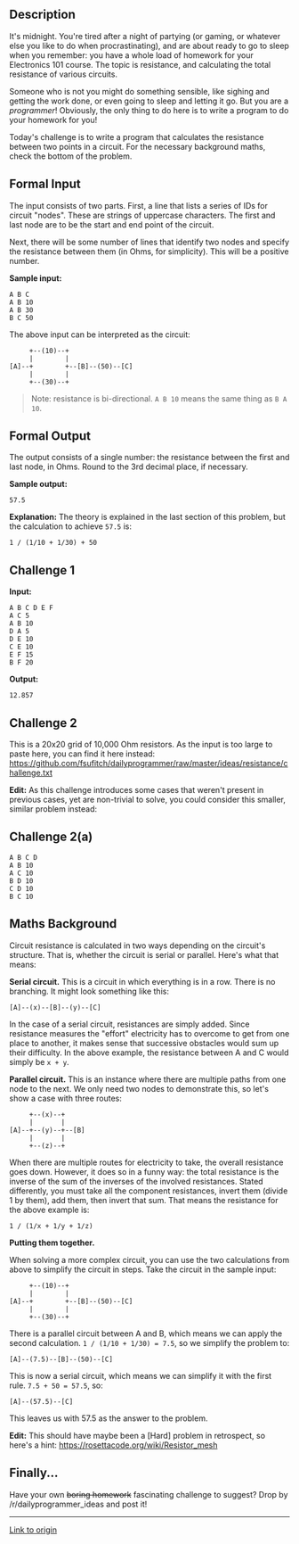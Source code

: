 Description
-----------

It's midnight. You're tired after a night of partying (or gaming, or whatever 
else you like to do when procrastinating), and are about ready to go to sleep
when you remember: you have a whole load of homework for your Electronics 101
course. The topic is resistance, and calculating the total resistance of various
circuits. 

Someone who is not you might do something sensible, like sighing and getting the
work done, or even going to sleep and letting it go. But you are a *programmer*!
Obviously, the only thing to do here is to write a program to do your homework
for you!

Today's challenge is to write a program that calculates the resistance between
two points in a circuit. For the necessary background maths, check the bottom
of the problem.

Formal Input
------------

The input consists of two parts. First, a line that lists a series of IDs for
circuit "nodes". These are strings of uppercase characters. The first and last
node are to be the start and end point of the circuit. 

Next, there will be some number of lines that identify two nodes and specify the resistance between
them (in Ohms, for simplicity). This will be a positive number.

**Sample input:**

    A B C
    A B 10
    A B 30
    B C 50

The above input can be interpreted as the circuit:

         +--(10)--+
         |        |
    [A]--+        +--[B]--(50)--[C]
         |        |
         +--(30)--+

> Note: resistance is bi-directional. `A B 10` means the same thing as `B A 10`.

Formal Output
-------------

 The output consists of a single number: the resistance between the first and
 last node, in Ohms. Round to the 3rd decimal place, if necessary.

 **Sample output:**

    57.5

**Explanation:** The theory is explained in the last section of this problem,
but the calculation to achieve `57.5` is:

    1 / (1/10 + 1/30) + 50

Challenge 1
-----------

**Input:**

    A B C D E F
    A C 5
    A B 10
    D A 5
    D E 10
    C E 10
    E F 15
    B F 20

**Output:**

    12.857

Challenge 2
-----------

This is a 20x20 grid of 10,000 Ohm resistors. As the input is too large to paste
here, you can find it here instead: https://github.com/fsufitch/dailyprogrammer/raw/master/ideas/resistance/challenge.txt

**Edit:** As this challenge introduces some cases that weren't present in previous cases, yet are non-trivial to solve, you could consider this smaller, similar problem instead:

Challenge 2(a)
----------------

    A B C D
    A B 10
    A C 10
    B D 10
    C D 10
    B C 10

Maths Background
----------------

Circuit resistance is calculated in two ways depending on the circuit's
structure. That is, whether the circuit is serial or parallel. Here's what that
means:

**Serial circuit.** This is a circuit in which everything is in a row. There is
no branching. It might look something like this:

    [A]--(x)--[B]--(y)--[C]

In the case of a serial circuit, resistances are simply added. Since resistance
measures the "effort" electricity has to overcome to get from one place to
another, it makes sense that successive obstacles would sum up their difficulty.
In the above example, the resistance between A and C would simply be `x + y`.

**Parallel circuit.** This is an instance where there are multiple paths from
one node to the next. We only need two nodes to demonstrate this, so let's show
a case with three routes:

         +--(x)--+
         |       |
    [A]--+--(y)--+--[B]
         |       |
         +--(z)--+

When there are multiple routes for electricity to take, the overall resistance
goes down. However, it does so in a funny way: the total resistance is the
inverse of the sum of the inverses of the involved resistances. Stated 
differently, you must take all the component resistances, invert them (divide 1
by them), add them, then invert that sum. That means the resistance for the
above example is:

    1 / (1/x + 1/y + 1/z)

**Putting them together.**

When solving a more complex circuit, you can use the two calculations from above
to simplify the circuit in steps. Take the circuit in the sample input:

         +--(10)--+
         |        |
    [A]--+        +--[B]--(50)--[C]
         |        |
         +--(30)--+

There is a parallel circuit between A and B, which means we can apply the second
calculation. `1 / (1/10 + 1/30) = 7.5`, so we simplify the problem to:

    [A]--(7.5)--[B]--(50)--[C]

This is now a serial circuit, which means we can simplify it with the first
rule. `7.5 + 50 = 57.5`, so:

    [A]--(57.5)--[C]

This leaves us with 57.5 as the answer to the problem.

**Edit:** This should have maybe been a [Hard] problem in retrospect, so here's a hint: https://rosettacode.org/wiki/Resistor_mesh

Finally...
----------

Have your own ~~boring homework~~ fascinating challenge to suggest? Drop by 
/r/dailyprogrammer_ideas and post it!

---

[Link to origin](https://www.reddit.com/r/dailyprogrammer/4jx7y8)